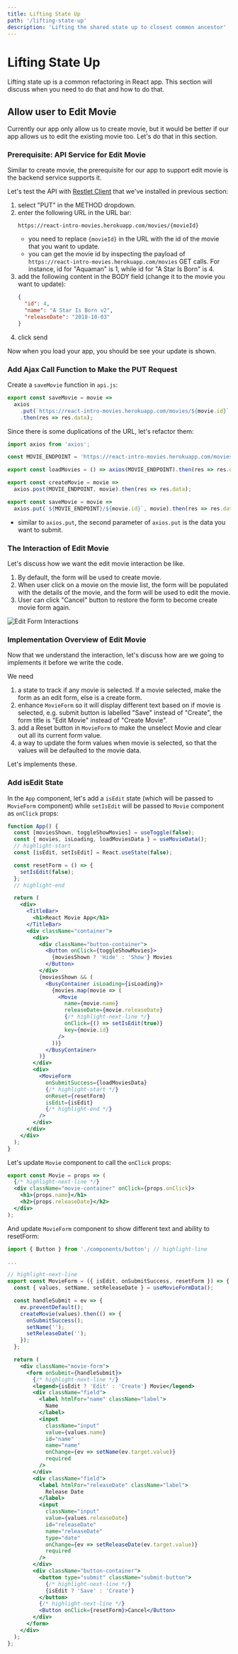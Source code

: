 ```yaml
---
title: Lifting State Up
path: '/lifting-state-up'
description: 'Lifting the shared state up to closest common ancestor'
---
```


# Lifting State Up

Lifting state up is a common refactoring in React app. This section will discuss when you need to do that and how to do that.

## Allow user to Edit Movie

Currently our app only allow us to create movie, but it would be better if our app allows us to edit the existing movie too. Let's do that in this section.

### Prerequisite: API Service for Edit Movie

Similar to create movie, the prerequisite for our app to support edit movie is the backend service supports it.

Let's test the API with [Restlet Client][restlet-client] that we've installed in previous section:

1. select "PUT" in the METHOD dropdown.
1. enter the following URL in the URL bar:
   ```
   https://react-intro-movies.herokuapp.com/movies/{movieId}
   ```
   - you need to replace `{movieId}` in the URL with the id of the movie that you want to update.
   - you can get the movie id by inspecting the payload of `https://react-intro-movies.herokuapp.com/movies` GET calls. For instance, id for "Aquaman" is 1, while id for "A Star Is Born" is 4.
1. add the following content in the BODY field (change it to the movie you want to update):
   ```json
   {
     "id": 4,
     "name": "A Star Is Born v2",
     "releaseDate": "2018-10-03"
   }
   ```
1. click send

Now when you load your app, you should be see your update is shown.

### Add Ajax Call Function to Make the PUT Request

Create a `saveMovie` function in `api.js`:

```js
export const saveMovie = movie =>
  axios
    .put(`https://react-intro-movies.herokuapp.com/movies/${movie.id}`, movie)
    .then(res => res.data);
```

Since there is some duplications of the URL, let's refactor them:

```js
import axios from 'axios';

const MOVIE_ENDPOINT = 'https://react-intro-movies.herokuapp.com/movies';

export const loadMovies = () => axios(MOVIE_ENDPOINT).then(res => res.data);

export const createMovie = movie =>
  axios.post(MOVIE_ENDPOINT, movie).then(res => res.data);

export const saveMovie = movie =>
  axios.put(`${MOVIE_ENDPOINT}/${movie.id}`, movie).then(res => res.data);
```

- similar to `axios.put`, the second parameter of `axios.put` is the data you want to submit.

### The Interaction of Edit Movie

Let's discuss how we want the edit movie interaction be like.

1. By default, the form will be used to create movie.
1. When user click on a movie on the movie list, the form will be populated with the details of the movie, and the form will be used to edit the movie.
1. User can click "Cancel" button to restore the form to become create movie form again.

![Edit Form Interactions](edit-form-interactions.gif)

### Implementation Overview of Edit Movie

Now that we understand the interaction, let's discuss how are we going to implements it before we write the code.

We need

1. a state to track if any movie is selected. If a movie selected, make the form as an edit form, else is a create form.
1. enhance `MovieForm` so it will display different text based on if movie is selected, e.g. submit button is labelled "Save" instead of "Create", the form title is "Edit Movie" instead of "Create Movie".
1. add a Reset button in `MovieForm` to make the unselect Movie and clear out all its current form value.
1. a way to update the form values when movie is selected, so that the values will be defaulted to the movie data.

Let's implements these.

### Add isEdit State

In the `App` component, let's add a `isEdit` state (which will be passed to `MovieForm` component) while `setIsEdit` will be passed to `Movie` component as `onClick` props:

```jsx
function App() {
  const [moviesShown, toggleShowMovies] = useToggle(false);
  const { movies, isLoading, loadMoviesData } = useMovieData();
  // highlight-start
  const [isEdit, setIsEdit] = React.useState(false);

  const resetForm = () => {
    setIsEdit(false);
  };
  // highlight-end

  return (
    <div>
      <TitleBar>
        <h1>React Movie App</h1>
      </TitleBar>
      <div className="container">
        <div>
          <div className="button-container">
            <Button onClick={toggleShowMovies}>
              {moviesShown ? 'Hide' : 'Show'} Movies
            </Button>
          </div>
          {moviesShown && (
            <BusyContainer isLoading={isLoading}>
              {movies.map(movie => (
                <Movie
                  name={movie.name}
                  releaseDate={movie.releaseDate}
                  {/* highlight-next-line */}
                  onClick={() => setIsEdit(true)}
                  key={movie.id}
                />
              ))}
            </BusyContainer>
          )}
        </div>
        <div>
          <MovieForm
            onSubmitSuccess={loadMoviesData}
            {/* highlight-start */}
            onReset={resetForm}
            isEdit={isEdit}
            {/* highlight-end */}
          />
        </div>
      </div>
    </div>
  );
}
```

Let's update `Movie` component to call the `onClick` props:

```jsx
export const Movie = props => (
  {/* highlight-next-line */}
  <div className="movie-container" onClick={props.onClick}>
    <h1>{props.name}</h1>
    <h2>{props.releaseDate}</h2>
  </div>
);
```

And update `MovieForm` component to show different text and ability to resetForm:

```jsx
import { Button } from './components/button'; // highlight-line

...

// highlight-next-line
export const MovieForm = ({ isEdit, onSubmitSuccess, resetForm }) => {
  const { values, setName, setReleaseDate } = useMovieFormData();

  const handleSubmit = ev => {
    ev.preventDefault();
    createMovie(values).then(() => {
      onSubmitSuccess();
      setName('');
      setReleaseDate('');
    });
  };

  return (
    <div className="movie-form">
      <form onSubmit={handleSubmit}>
        {/* highlight-next-line */}
        <legend>{isEdit ? 'Edit' : 'Create'} Movie</legend>
        <div className="field">
          <label htmlFor="name" className="label">
            Name
          </label>
          <input
            className="input"
            value={values.name}
            id="name"
            name="name"
            onChange={ev => setName(ev.target.value)}
            required
          />
        </div>
        <div className="field">
          <label htmlFor="releaseDate" className="label">
            Release Date
          </label>
          <input
            className="input"
            value={values.releaseDate}
            id="releaseDate"
            name="releaseDate"
            type="date"
            onChange={ev => setReleaseDate(ev.target.value)}
            required
          />
        </div>
        <div className="button-container">
          <button type="submit" className="submit-button">
            {/* highlight-next-line */}
            {isEdit ? 'Save' : 'Create'}
          </button>
          {/* highlight-next-line */}
          <Button onClick={resetForm}>Cancel</Button>
        </div>
      </form>
    </div>
  );
};
```

[restlet-client]: https://chrome.google.com/webstore/detail/restlet-client-rest-api-t/aejoelaoggembcahagimdiliamlcdmfm?hl=en
